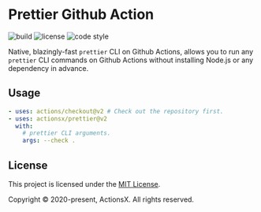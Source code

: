 # Prettier Github Action

![build][build-badge] ![license][license-badge] ![code style][code-style-badge]

Native, blazingly-fast `prettier` CLI on Github Actions, allows you to run any
`prettier` CLI commands on Github Actions without installing Node.js or any
dependency in advance.

## Usage

```yml
- uses: actions/checkout@v2 # Check out the repository first.
- uses: actionsx/prettier@v2
  with:
    # prettier CLI arguments.
    args: --check .
```

## License

This project is licensed under the [MIT License][license-file].

Copyright © 2020-present, ActionsX. All rights reserved.

<!-- Links -->

[license-file]: /LICENSE

<!-- Badges -->

[build-badge]:
  https://img.shields.io/github/workflow/status/actionsx/prettier/CI
[license-badge]: https://img.shields.io/github/license/actionsx/prettier
[code-style-badge]:
  https://img.shields.io/badge/code%20style-prettier-ff69b4?logo=prettier&logoColor=white
